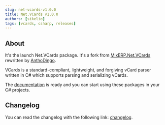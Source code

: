 ```yaml
---
slug: net-vcards-v1.0.0
title: Net.VCards v1.0.0
authors: [sikelio]
tags: [vcards, csharp, releases]
---
```


## About

It's the launch Net.VCards package. It's a fork from [MixERP.Net.VCards](https://github.com/mixerp/MixERP.Net.VCards) rewritten by [AnthoDingo](https://github.com/anthodingo).

VCards is a standard-compliant, lightweight, and forgiving vCard parser written in C# which supports parsing and serializing vCards.

The [documentation](https://frapp42.github.io/Net.VCards/) is ready and you can start using these packages in your C# projects.

## Changelog

You can read the changelog with the following link: [changelog](https://github.com/FrApp42/Net.VCards/commits/1.0.0).
